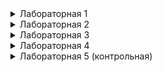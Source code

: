 <details>
  <summary>Лабораторная 1</summary>
 
  # Лабораторная №1
  1) Выберите из таблицы orders все заказы:
```
SELECT * FROM orders
```
2) Выберите из таблицы orders все заказы кроме новых. У новых заказов status равен "new". Использовать in:
```SELECT * FROM orders
WHERE STATUS NOT IN ('new');
```

![Image](https://i.imgur.com/Z2yhuCX.png)

3) Выберите из таблицы orders все новые и отмененные заказы. У отмененных заказов status равен "cancelled". У новых заказов status равен "new":
```SELECT * FROM orders
WHERE STATUS IN ('NEW', 'CANCELLED')
```

![Image](https://i.imgur.com/Kl1GXJp.png)

4) Выберите из таблицы orders все заказы содержащие более 3 товаров (products_count).
Вывести нужно только номер (id) и сумму (sum) заказа:
```
SELECT id, SUM
FROM orders
WHERE products_count > 3
```

![Image](https://i.imgur.com/9tgOzB5.png)  
</details>

<details>
  <summary>Лабораторная 2</summary>
  
# Лабораторная №2
### ЗАДАНИЕ 161 (ДОРОГИЕ ЗАКАЗЫ)

1) Выберите из таблицы orders 3 самых дешевых заказа за всё время. Данные нужно отсортировать в порядке убывания цены. Отмененные заказы не учитывайте.
```
SELECT * 
FROM orders
WHERE status != 'cancelled'
ORDER BY sum ASC
LIMIT 3;
```

![Image](https://i.imgur.com/yAp4RZV.png)

2) Выберите из таблицы orders 2 самых дорогих заказов за всё время. Данные нужно отсортировать в порядке убывания цены. Отмененные заказы не учитывайте.
```
SELECT * 
FROM orders
WHERE status != 'cancelled'
ORDER BY sum DESC
LIMIT 2;
```

![Image](https://i.imgur.com/NPtDk4U.png)

### Задание 166 (Новый заказ)

3) Добавьте в таблицу orders данные о новом заказе стоимостью 8000 рублей. В заказе 4 товара (products).
```
INSERT INTO orders (id, products, sum)
VALUES (6, 4, 8000);
```

![Image](https://i.imgur.com/0bf0tst.png)
![Image](https://i.imgur.com/qBlO9Ac.png)

### Задание 167 (Новый товар)

4) Добавьте в таблицу products новый товар — «VR-очки», стоимостью 70000 рублей в количестве (count) 2 штук.
```
INSERT INTO products (id, name, count, price)
VALUES (7, 'VR-очки', 2, 70000);
```

![Image](https://i.imgur.com/UHw0tp4.png)
![Image](https://i.imgur.com/xwKzfXM.png)

### Задание 172 (Ошибка в названии товара)

5) В таблицу products внесли данные с ошибкой, вместо "PS5" в наименовании написали IMAC. Исправьте ошибку.
```
UPDATE products
SET name = 'PS5'
WHERE name = 'IMAC';
```

![Image](https://i.imgur.com/QDasNBI.png)
![Image](https://i.imgur.com/AUQ1tPq.png)  
</details>

<details>
  <summary>Лабораторная 3</summary>
  
  # Лабораторная №3

Создайте таблицу users с полем id типа INT и двумя текстовыми полями, которые будут хранить имя (first_name) и фамилию (last_name). Длина имени и фамилии не превышает 50 символов.
Добавьте в таблицу трех пользователей: Дмитрия Иванова, Анатолия Белого и Дениса Давыдова.

```
CREATE TABLE users (
    id INT,
    first_name VARCHAR(50),
    last_name VARCHAR(50)
);

INSERT INTO users (id, first_name, last_name) VALUES
    (1, 'Дмитрий', 'Иванов'),
    (2, 'Анатолий', 'Белый'),
    (3, 'Денис', 'Давыдов');
```

![Image](https://i.imgur.com/8DyAMHV.png)
![Image](https://i.imgur.com/dTuf0M2.png)
</details>

<details>
  <summary>Лабораторная 4</summary>
  
  # Лабораторная №4
### Задание 1

Выберите из таблицы orders 4 самых дорогих заказов за всё время. Данные нужно отсортировать в порядке убывания цены. Отмененные заказы не учитывайте.

```
SELECT id, user_id, products_count, sum, status
FROM orders
WHERE status != 'cancelled'
ORDER BY sum DESC
LIMIT 4;
```

![Image](https://i.imgur.com/RLyVW2d.png)

### Задание 2

Выберите из таблицы products название и цены четырех самых дешевых товаров, которые есть на складе.

```
SELECT name, price
FROM products
WHERE COUNT > 0 
ORDER BY price ASC
LIMIT 4;
```

![Image](https://i.imgur.com/GtSHEoz.png)

### Задание 3

Выберите из таблицы orders три последних заказа (по дате date) стоимостью от 3200 рублей и выше.
Данные отсортируйте по дате в обратном порядке.

```
SELECT id, user_id, products_count, sum, status, date
FROM orders
WHERE sum >= 3200
ORDER BY date DESC
LIMIT 3;
```

![Image](https://i.imgur.com/J5K9e8A.png)

### Задание 4

Создайте данную таблицу:

![Image](https://i.imgur.com/cjIqDgr.png)

```
CREATE TABLE products (
	id INT,
	NAME VARCHAR(255), 
	COUNT INT, 
	price INT
);

INSERT INTO products (id, NAME, COUNT, price) VALUES
	 (1, 'Стиральная машина', 5, 10000),
    (2, 'Холодильник', 0, 10000),
    (3, 'Микроволновка', 3, 4000),
    (4, 'Пылесос', 2, 4500),
    (5, 'Вентилятор', 0, 700),
    (6, 'Телевизор', 7, 31740),
    (7, 'Тостер', 2, 2500),
    (8, 'Принтер', 4, 3000),
    (9, 'Активные колонки', 1, 2900),
    (10, 'Ноутбук', 4, 36990),
    (11, 'Посудомоечная машина', 0, 17800),
    (12, 'Видеорегистратор', 23, 4000),
    (13, 'Смартфон', 8, 12300),
    (14, 'Флешка', 4, 1400),
    (15, 'Блендер', 0, 5500),
    (16, 'Газовая плита', 5, 11900),
    (17, 'Клавиатура', 3, 1800);
```

![Image](https://i.imgur.com/EZIFD2W.png)

### Задание 5

Из этой таблицы сделать выборку на основе задания: Сайт выводит товары по 5 штук. 
Выберите из таблицы products товары, которые пользователи увидят на 3 странице каталога при сортировке в порядке возрастания цены (price).

```
SELECT id, name, count, price
FROM products
ORDER BY price ASC
LIMIT 5 OFFSET 10;
```

![Image](https://i.imgur.com/A0MHIXA.png) 
</details>

<details>
  <summary>Лабораторная 5 (контрольная)</summary>
  
  # Лабораторная №5
### Задание 1 

Напишите тренировочный код для задания: Выберите сотрудников из таблицы users с зарплатой (salary) меньше 30 000 рублей и отсортируйте данные по дате рождения (birthday). Сотрудников с нулевой зарплатой выбирать не нужно. Не забудьте про удаление таблицы, если она существует (именно удаление). Код (ВЕСЬ) в одном файле.

![Image](https://i.imgur.com/XhDsqkD.jpeg) 

```
CREATE TABLE users (
    id INT,
    first_name VARCHAR(255),
    last_name VARCHAR(255), 
    birthday DATE,
    salary INT,
    job VARCHAR(255)
);

INSERT INTO users (id, first_name, last_name, birthday, salary, job) VALUES
    (1, 'Дмитрий', 'Петров', '2000-03-14', 25000, 'офис-менеджер'),
    (2, 'Ольга', 'Антонова', '1999-12-01', 41000, 'дизайнер'),
    (3, 'Сергей', 'Васильев', '2002-02-20', 40000, 'младший программист'),
    (4, 'Константин', 'Степаниденко', '2004-03-07', 30000, 'водитель'),
    (5, 'Алена', 'Шикова', '1999-08-17', 0, 'фотограф'),
    (6, 'Василина', 'Парамнова', '2000-02-10', 28000, 'секретарь'),
    (7, 'Александр', 'Пузаков', '2002-02-20', 120000, 'ведущий программист'),
    (8, 'Алина', 'Антонова', '2002-01-01', 40000, 'верстальщик');
```

### Задание 2
Удаление таблицы если существует - отсутствует.

```
DROP TABLE if EXISTS users;
```

### Задание 3
Уникальный идентификатор сделать: не нулевым, беззнаковым, первичным ключем, автоинкрементальным.

```
id INT UNSIGNED NOT NULL AUTO_INCREMENT PRIMARY KEY,
```

### Итоговый код
```
DROP TABLE if EXISTS users;
CREATE TABLE users (
    id INT UNSIGNED NOT NULL AUTO_INCREMENT PRIMARY KEY,
    first_name VARCHAR(255),
    last_name VARCHAR(255), 
    birthday DATE,
    salary INT,
    job VARCHAR(255)
);
INSERT INTO users (id, first_name, last_name, birthday, salary, job) VALUES
    (1, 'Дмитрий', 'Петров', '2000-03-14', 25000, 'офис-менеджер'),
    (2, 'Ольга', 'Антонова', '1999-12-01', 41000, 'дизайнер'),
    (3, 'Сергей', 'Васильев', '2002-02-20', 40000, 'младший программист'),
    (4, 'Константин', 'Степаниденко', '2004-03-07', 30000, 'водитель'),
    (5, 'Алена', 'Шикова', '1999-08-17', 0, 'фотограф'),
    (6, 'Василина', 'Парамнова', '2000-02-10', 28000, 'секретарь'),
    (7, 'Александр', 'Пузаков', '2002-02-20', 120000, 'ведущий программист'),
    (8, 'Алина', 'Антонова', '2002-01-01', 40000, 'верстальщик');

```
